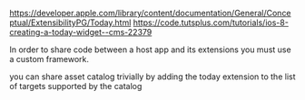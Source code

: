 
https://developer.apple.com/library/content/documentation/General/Conceptual/ExtensibilityPG/Today.html
https://code.tutsplus.com/tutorials/ios-8-creating-a-today-widget--cms-22379

In order to share code between a host app and its extensions you must use a custom framework.

you can share asset catalog trivially by adding the today extension to the list of targets supported by the catalog
